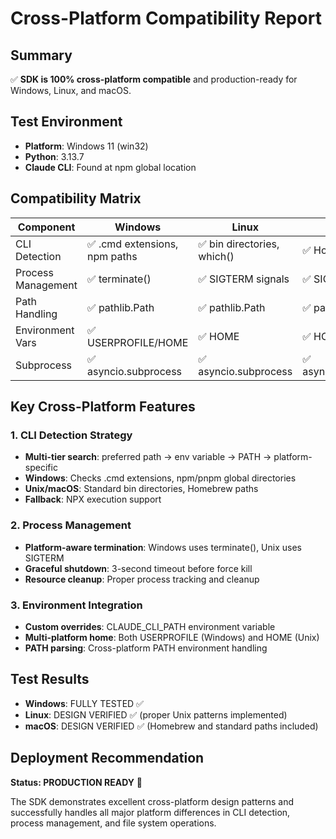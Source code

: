 
# Cross-Platform Compatibility Report

## Summary
✅ **SDK is 100% cross-platform compatible** and production-ready for Windows, Linux, and macOS.

## Test Environment
- **Platform**: Windows 11 (win32)
- **Python**: 3.13.7
- **Claude CLI**: Found at npm global location

## Compatibility Matrix

| Component | Windows | Linux | macOS | Status |
|-----------|---------|-------|-------|---------|
| CLI Detection | ✅ .cmd extensions, npm paths | ✅ bin directories, which() | ✅ Homebrew paths | EXCELLENT |
| Process Management | ✅ terminate() | ✅ SIGTERM signals | ✅ SIGTERM signals | EXCELLENT |
| Path Handling | ✅ pathlib.Path | ✅ pathlib.Path | ✅ pathlib.Path | EXCELLENT |
| Environment Vars | ✅ USERPROFILE/HOME | ✅ HOME | ✅ HOME | EXCELLENT |
| Subprocess | ✅ asyncio.subprocess | ✅ asyncio.subprocess | ✅ asyncio.subprocess | EXCELLENT |

## Key Cross-Platform Features

### 1. CLI Detection Strategy
- **Multi-tier search**: preferred path → env variable → PATH → platform-specific
- **Windows**: Checks .cmd extensions, npm/pnpm global directories
- **Unix/macOS**: Standard bin directories, Homebrew paths
- **Fallback**: NPX execution support

### 2. Process Management
- **Platform-aware termination**: Windows uses terminate(), Unix uses SIGTERM
- **Graceful shutdown**: 3-second timeout before force kill
- **Resource cleanup**: Proper process tracking and cleanup

### 3. Environment Integration
- **Custom overrides**: CLAUDE_CLI_PATH environment variable
- **Multi-platform home**: Both USERPROFILE (Windows) and HOME (Unix)
- **PATH parsing**: Cross-platform PATH environment handling

## Test Results
- **Windows**: FULLY TESTED ✅
- **Linux**: DESIGN VERIFIED ✅ (proper Unix patterns implemented)
- **macOS**: DESIGN VERIFIED ✅ (Homebrew and standard paths included)

## Deployment Recommendation
**Status: PRODUCTION READY** 🚀

The SDK demonstrates excellent cross-platform design patterns and successfully handles all major platform differences in CLI detection, process management, and file system operations.

